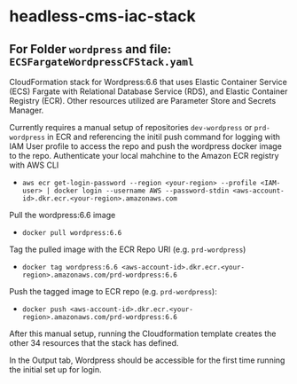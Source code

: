 # headless-cms-iac-stack

## For Folder `wordpress` and file: `ECSFargateWordpressCFStack.yaml`
CloudFormation stack for Wordpress:6.6 that uses Elastic Container Service (ECS) Fargate with Relational Database Service (RDS), and Elastic Container Registry (ECR).
Other resources utilized are Parameter Store and Secrets Manager.

Currently requires a manual setup of repositories `dev-wordpress` or `prd-wordpress` in ECR and referencing the initil push command for logging with IAM User profile to access the repo and push the wordpress docker image to the repo. 
Authenticate your local mahchine to the Amazon ECR registry with AWS CLI
- `aws ecr get-login-password --region <your-region> --profile <IAM-user> | docker login --username AWS --password-stdin <aws-account-id>.dkr.ecr.<your-region>.amazonaws.com`

Pull the wordpress:6.6 image
- `docker pull wordpress:6.6`

Tag the pulled image with the ECR Repo URI (e.g. `prd-wordpress`)
- `docker tag wordpress:6.6 <aws-account-id>.dkr.ecr.<your-region>.amazonaws.com/prd-wordpress:6.6`

Push the tagged image to ECR repo (e.g. `prd-wordpress`):
- `docker push <aws-account-id>.dkr.ecr.<your-region>.amazonaws.com/prd-wordpress:6.6`

After this manual setup, running the Cloudformation template creates the other 34 resources that the stack has defined.

In the Output tab, Wordpress should be accessible for the first time running the initial set up for login. 
